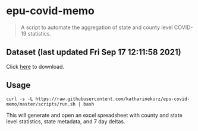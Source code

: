 # epu-covid-memo

> A script to automate the aggregation of state and county level COVID-19 statistics.

<!-- tmpl start -->

## Dataset (last updated Fri Sep 17 12:11:58 2021)

Click [here](https://covid-artifacts.s3.amazonaws.com/records/2021-9-17-121157-covid_artifact.xls) to download.

<!-- tmpl end -->

## Usage

```
curl -s -L https://raw.githubusercontent.com/katharinekurz/epu-covid-memo/master/scripts/run.sh | bash
```

This will generate and open an excel spreadsheet with county and state level statistics, state metadata, and 7 day deltas.
